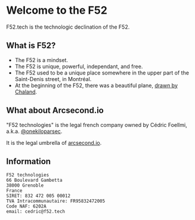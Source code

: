 # Welcome to the F52

F52.tech is the technologic declination of the F52.

## What is F52?

* The F52 is a mindset.
* The F52 is unique, powerful, independant, and free.
* The F52 used to be a unique place somewhere in the upper part of the Saint-Denis street, in Montréal.
* At the beginning of the F52, there was a beautiful plane, [drawn by Chaland](https://www.bedetheque.com/BD-Freddy-Lombard-Tome-5-F-52-7977.html).

## What about Arcsecond.io

"F52 technologies" is the legal french company owned by Cédric Foellmi, a.k.a. [@onekiloparsec](https://twitter.com/onekiloparsec).

It is the legal umbrella of [arcsecond.io](https://www.arcsecond.io).

## Information

```
F52 technologies
66 Boulevard Gambetta
38000 Grenoble
France
SIRET: 832 472 005 00012
TVA Intracommunautaire: FR95832472005
Code NAF: 6202A
email: cedric@f52.tech
```
